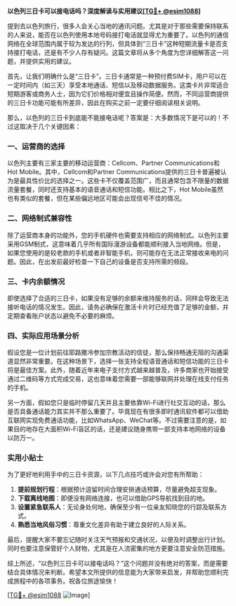 **以色列三日卡可以接电话吗？深度解读与实用建议[[TG💪+ @esim1088](https://t.me/s/esim1088)]**

提到去以色列旅行，很多人会关心当地的通讯问题。尤其是对于那些需要保持联系的人来说，能否在以色列使用本地号码接打电话就显得尤为重要了。以色列的通信网络在全球范围内属于较为发达的行列，但具体到“三日卡”这种短期流量卡是否支持接打电话，还是有不少人存有疑问。这篇文章将从多个角度为您详细解答这一问题，并提供实用的建议。

首先，让我们明确什么是“三日卡”。三日卡通常是一种预付费SIM卡，用户可以在一定时间内（如三天）享受本地通话、短信以及移动数据服务。这类卡片非常适合短期游客或商务人士，因为它们价格相对便宜且操作简便。然而，不同运营商提供的三日卡功能可能有所差异，因此在购买之前一定要仔细阅读相关说明。

那么，以色列的三日卡到底能不能接电话呢？答案是：大多数情况下是可以的！不过这取决于几个关键因素：

### 一、运营商的选择

以色列主要有三家主要的移动运营商：Cellcom、Partner Communications和Hot Mobile。其中，Cellcom和Partner Communications提供的三日卡普遍被认为是最具性价比的选择之一。这些卡不仅覆盖范围广，而且通常包含不限量的数据流量套餐，同时还支持基本的语音通话和短信功能。相比之下，Hot Mobile虽然也有类似的套餐，但在某些偏远地区可能会出现信号不佳的情况。

### 二、网络制式兼容性

除了运营商本身的功能外，您的手机硬件也需要支持相应的网络制式。以色列主要采用GSM制式，这意味着几乎所有国际漫游设备都能顺利接入当地网络。但是，如果您使用的是较老款的手机或者非智能手机，则可能存在无法正常接收来电的问题。因此，在出发前最好检查一下自己的设备是否支持所需的频段。

### 三、卡内余额情况

即使选择了合适的三日卡，如果没有足够的余额来维持服务的话，同样会导致无法接听电话的情况发生。因此，请务必确保在激活卡片时已经充值了足够的金额，并定期查看账户状态以避免不必要的麻烦。

### 四、实际应用场景分析

假设您是一位计划前往耶路撒冷参加宗教活动的信徒，那么保持畅通无阻的沟通渠道显然非常重要。在这种场景下，选择一张支持全程语音通话和短信功能的三日卡将是最佳方案。此外，随着近年来电子支付方式越来越普及，许多商家也开始接受通过二维码等方式完成交易，这也意味着您需要一部能够联网并处理在线支付任务的手机。

另一方面，假如您只是临时停留几天并且主要依靠Wi-Fi进行社交互动的话，那么是否具备通话能力其实并不那么重要了。毕竟现在有很多即时通讯软件都可以借助互联网实现免费通话功能，比如WhatsApp、WeChat等。不过需要注意的是，如果目的地存在大面积Wi-Fi盲区的话，还是建议随身携带一部支持本地网络的设备以防万一。

### 实用小贴士

为了更好地利用手中的三日卡资源，以下几点技巧或许会对您有所帮助：

1. **提前规划行程**：根据预计逗留时间合理安排通话预算，尽量避免超支现象。
2. **下载离线地图**：即便没有网络连接，也可以借助GPS导航找到目的地。
3. **设置紧急联系人**：无论身处何地，确保至少有一位亲友知晓您的行踪及联系方式。
4. **熟悉当地风俗习惯**：尊重文化差异有助于建立良好的人际关系。

最后，提醒大家不要忘记随时关注天气预报和交通状况，以便及时调整出行计划。同时也要注意保管好个人财物，尤其是在人流密集的地方更要注意安全防范措施。

综上所述，“以色列三日卡可以接电话吗？”这个问题并没有绝对的答案，而是需要结合具体情况来判断。希望本文所提供的信息能为大家带来启发，并帮助您顺利完成旅程中的各项事务。祝各位旅途愉快！

[[TG💪+ @esim1088](https://t.me/s/esim1088) ![Image](https://i.postimg.cc/4NQfJmqS/Snipaste-2025-05-13-00-14-12.png)]